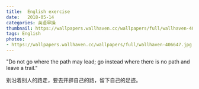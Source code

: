 ```yaml
---
title:  English exercise
date:   2018-05-14
categories: 英语早操
thumbnail: https://wallpapers.wallhaven.cc/wallpapers/full/wallhaven-406647.jpg
tags: English
photos:
- https://wallpapers.wallhaven.cc/wallpapers/full/wallhaven-406647.jpg
---
```


"Do not go where the path may lead; go instead where there is no path and leave a trail."
<p>别沿着别人的路走，要去开辟自己的路，留下自己的足迹。</p>
